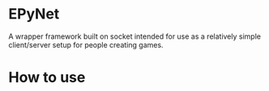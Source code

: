 # EPyNet
A wrapper framework built on socket intended for use as a relatively simple client/server setup for people creating games.

# How to use

